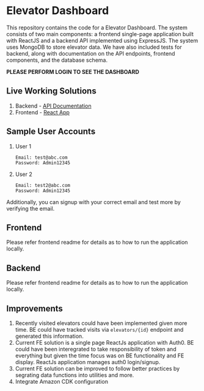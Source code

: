 # Elevator Dashboard

This repository contains the code for a Elevator Dashboard. The system consists of two main components: a frontend single-page application built with ReactJS and a backend API implemented using ExpressJS. The system uses MongoDB to store elevator data. We have also included tests for backend, along with documentation on the API endpoints, frontend components, and the database schema.

**PLEASE PERFORM LOGIN TO SEE THE DASHBOARD**

## Live Working Solutions
1. Backend - [API Documentation](https://api-for-smart-elevator-company.onrender.com/swagger)
2. Frontend - [React App](https://web-application-for-smart-elevator-company.vercel.app/)

## Sample User Accounts
1. User 1
    ```
    Email: test@abc.com
    Password: Admin12345
    ```
2. User 2
    ```
    Email: test2@abc.com
    Password: Admin12345
    ```

Additionally, you can signup with your correct email and test more by verifying the email.

## Frontend
Please refer frontend readme for details as to how to run the application locally.

## Backend
Please refer frontend readme for details as to how to run the application locally.

## Improvements
1. Recently visited elevators could have been implemented given more time. BE could have tracked visits via `elevators/{id}` endpoint and generated this information.
2. Current FE solution is a single page ReactJs application with Auth0. BE could have been interegrated to take responsibility of token and everything but given the time focus was on BE functionality and FE display. ReactJs application manages auth0 login/signup.
3. Current FE solution can be improved to follow better practices by segrating data functions into utilities and more.
4. Integrate Amazon CDK configuration